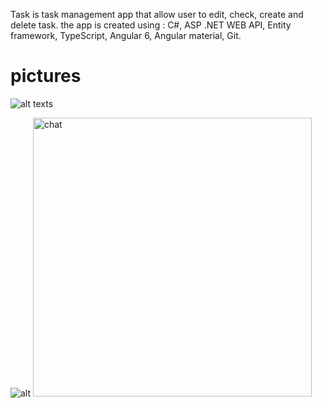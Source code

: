 Task is task management app that allow user to edit, check, create and delete task. the app is created using : C#, ASP .NET WEB API, Entity framework, TypeScript, Angular 6, Angular material, Git.
# pictures

![alt texts]()

  ![alt](https://user-images.githubusercontent.com/45210683/71324996-4e9f5700-24b4-11ea-9c53-d1e9a9229604.jpg)
  <img width="446" alt="chat" src="https://github.com/aissazouhayr/Tasks/issues/1#issue-541478224">


